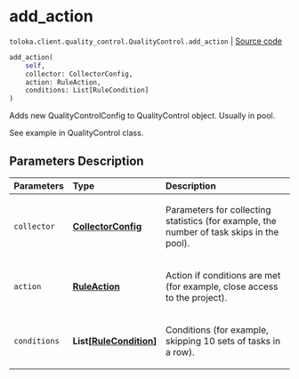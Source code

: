 # add_action
`toloka.client.quality_control.QualityControl.add_action` | [Source code](https://github.com/Toloka/toloka-kit/blob/v1.1.2/src/client/quality_control.py#L143)

```python
add_action(
    self,
    collector: CollectorConfig,
    action: RuleAction,
    conditions: List[RuleCondition]
)
```

Adds new QualityControlConfig to QualityControl object. Usually in pool.


See example in QualityControl class.

## Parameters Description

| Parameters | Type | Description |
| :----------| :----| :-----------|
`collector`|**[CollectorConfig](toloka.client.collectors.CollectorConfig.md)**|<p>Parameters for collecting statistics (for example, the number of task skips in the pool).</p>
`action`|**[RuleAction](toloka.client.actions.RuleAction.md)**|<p>Action if conditions are met (for example, close access to the project).</p>
`conditions`|**List\[[RuleCondition](toloka.client.conditions.RuleCondition.md)\]**|<p>Conditions (for example, skipping 10 sets of tasks in a row).</p>
